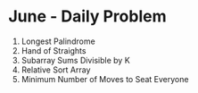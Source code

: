 # June - Daily Problem

1. Longest Palindrome <br/>
2. Hand of Straights <br/>
3. Subarray Sums Divisible by K <br/>
4. Relative Sort Array <br/>
5. Minimum Number of Moves to Seat Everyone <br/>
